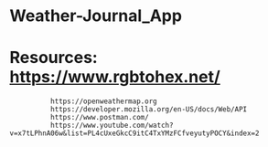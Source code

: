 # Weather-Journal_App
# Resources:  https://www.rgbtohex.net/
              https://openweathermap.org
              https://developer.mozilla.org/en-US/docs/Web/API
              https://www.postman.com/
              https://www.youtube.com/watch?v=x7tLPhnA06w&list=PL4cUxeGkcC9itC4TxYMzFCfveyutyPOCY&index=2
                            
